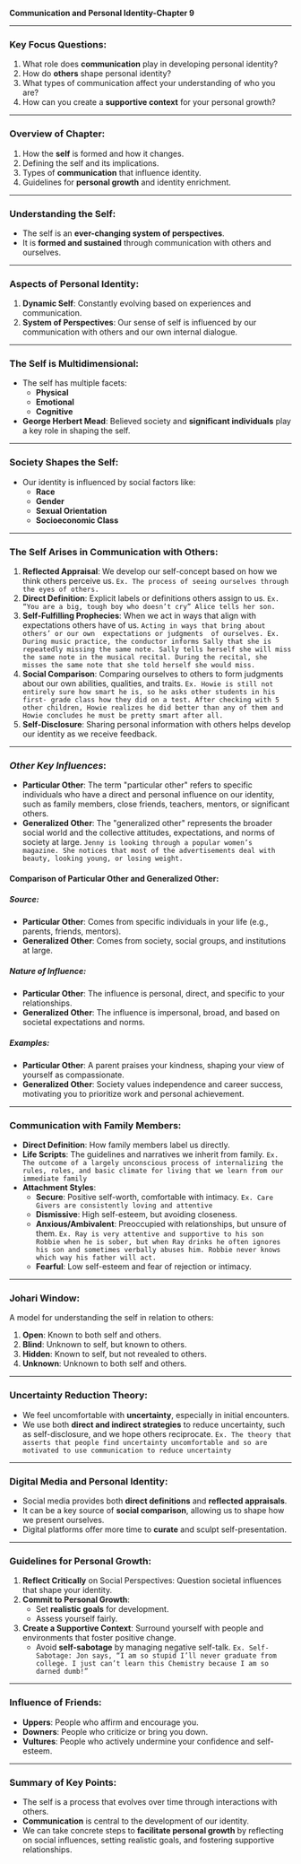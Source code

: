 **Communication and Personal Identity-Chapter 9**

---

### **Key Focus Questions:**

1. What role does **communication** play in developing personal identity?
2. How do **others** shape personal identity?
3. What types of communication affect your understanding of who you are?
4. How can you create a **supportive context** for your personal growth?

---

### **Overview of Chapter:**

1. How the **self** is formed and how it changes.
2. Defining the self and its implications.
3. Types of **communication** that influence identity.
4. Guidelines for **personal growth** and identity enrichment.

---

### **Understanding the Self**:

- The self is an **ever-changing system of perspectives**.
- It is **formed and sustained** through communication with others and ourselves.

---

### **Aspects of Personal Identity**:

1. **Dynamic Self**: Constantly evolving based on experiences and communication.
2. **System of Perspectives**: Our sense of self is influenced by our communication with others and our own internal dialogue.

---

### **The Self is Multidimensional**:

- The self has multiple facets:
  - **Physical**
  - **Emotional**
  - **Cognitive**
- **George Herbert Mead**: Believed society and **significant individuals** play a key role in shaping the self.

---

### **Society Shapes the Self**:

- Our identity is influenced by social factors like:
  - **Race**
  - **Gender**
  - **Sexual Orientation**
  - **Socioeconomic Class**

---

### **The Self Arises in Communication with Others**:

1. **Reflected Appraisal**: We develop our self-concept based on how we think others perceive us. `Ex. The process of seeing ourselves through the eyes of others.`
2. **Direct Definition**: Explicit labels or definitions others assign to us. `Ex. “You are a big, tough boy who doesn’t cry” Alice tells her son.`
3. **Self-Fulfilling Prophecies**: When we act in ways that align with expectations others have of us. `Acting in ways that bring about others’ or our own  expectations or judgments  of ourselves. Ex. During music practice, the conductor informs Sally that she is repeatedly missing the same note. Sally tells herself she will miss the same note in the musical recital. During the recital, she misses the same note that she told herself she would miss.`
4. **Social Comparison**: Comparing ourselves to others to form judgments about our own abilities, qualities, and traits. `Ex. Howie is still not entirely sure how smart he is, so he asks other students in his first- grade class how they did on a test. After checking with 5 other children, Howie realizes he did better than any of them and Howie concludes he must be pretty smart after all.`
5. **Self-Disclosure**: Sharing personal information with others helps develop our identity as we receive feedback.

---

### **_Other Key Influences_**:

- **Particular Other**:
  The term "particular other" refers to specific individuals who have a direct and personal influence on our identity, such as family members, close friends, teachers, mentors, or significant others.
- **Generalized Other**:
  The "generalized other" represents the broader social world and the collective attitudes, expectations, and norms of society at large. `Jenny is looking through a popular women’s magazine. She notices that most of the advertisements deal with beauty, looking young, or losing weight. `

#### **Comparison of Particular Other and Generalized Other**:

##### Source:

- **Particular Other**: Comes from specific individuals in your life (e.g., parents, friends, mentors).
- **Generalized Other**: Comes from society, social groups, and institutions at large.

##### Nature of Influence:

- **Particular Other**: The influence is personal, direct, and specific to your relationships.
- **Generalized Other**: The influence is impersonal, broad, and based on societal expectations and norms.

##### Examples:

- **Particular Other**: A parent praises your kindness, shaping your view of yourself as compassionate.
- **Generalized Other**: Society values independence and career success, motivating you to prioritize work and personal achievement.

---

### **Communication with Family Members**:

- **Direct Definition**: How family members label us directly.
- **Life Scripts**: The guidelines and narratives we inherit from family. `Ex. The outcome of a largely unconscious process of internalizing the rules, roles, and basic climate for living that we learn from our immediate family`
- **Attachment Styles**:
  - **Secure**: Positive self-worth, comfortable with intimacy. `Ex. Care Givers are consistently loving and attentive`
  - **Dismissive**: High self-esteem, but avoiding closeness.
  - **Anxious/Ambivalent**: Preoccupied with relationships, but unsure of them. `Ex. Ray is very attentive and supportive to his son Robbie when he is sober, but when Ray drinks he often ignores his son and sometimes verbally abuses him. Robbie never knows which way his father will act.`
  - **Fearful**: Low self-esteem and fear of rejection or intimacy.

---

### **Johari Window**:

A model for understanding the self in relation to others:

1. **Open**: Known to both self and others.
2. **Blind**: Unknown to self, but known to others.
3. **Hidden**: Known to self, but not revealed to others.
4. **Unknown**: Unknown to both self and others.

---

### **Uncertainty Reduction Theory**:

- We feel uncomfortable with **uncertainty**, especially in initial encounters.
- We use both **direct and indirect strategies** to reduce uncertainty, such as self-disclosure, and we hope others reciprocate. `Ex. The theory that asserts that people find uncertainty uncomfortable and so are motivated to use communication to reduce uncertainty`

---

### **Digital Media and Personal Identity**:

- Social media provides both **direct definitions** and **reflected appraisals**.
- It can be a key source of **social comparison**, allowing us to shape how we present ourselves.
- Digital platforms offer more time to **curate** and sculpt self-presentation.

---

### **Guidelines for Personal Growth**:

1. **Reflect Critically** on Social Perspectives: Question societal influences that shape your identity.
2. **Commit to Personal Growth**:
   - Set **realistic goals** for development.
   - Assess yourself fairly.
3. **Create a Supportive Context**: Surround yourself with people and environments that foster positive change.
   - Avoid **self-sabotage** by managing negative self-talk. `Ex. Self-Sabotage: Jon says, “I am so stupid I’ll never graduate from college. I just can’t learn this Chemistry because I am so darned dumb!”`

---

### **Influence of Friends**:

- **Uppers**: People who affirm and encourage you.
- **Downers**: People who criticize or bring you down.
- **Vultures**: People who actively undermine your confidence and self-esteem.

---

### **Summary of Key Points**:

- The self is a process that evolves over time through interactions with others.
- **Communication** is central to the development of our identity.
- We can take concrete steps to **facilitate personal growth** by reflecting on social influences, setting realistic goals, and fostering supportive relationships.
